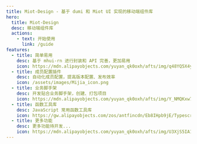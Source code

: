 ```yaml
---
title: Miot-Design - 基于 dumi 和 Miot UI 实现的移动端组件库
hero:
  title: Miot-Design
  desc: 移动端组件库
  actions:
    - text: 开始使用
      link: /guide
features:
  - title: 简单易用
    desc: 基于 mhui-rn 进行封装和 API 完善，更加易用
    icon: https://mdn.alipayobjects.com/yuyan_qk0oxh/afts/img/q48YQ5X4ytAAAAAAAAAAAAAAFl94AQBr
  - title: 成员配置插件
    desc: 自动化成员配置，提高版本配置、发布效率
    icon: /assets/images/Mijia_icon.png
  - title: 业务脚手架
    desc: 开发贴合业务脚手架，创建、打包项目
    icon: https://mdn.alipayobjects.com/yuyan_qk0oxh/afts/img/Y_NMQKxw7OgAAAAAAAAAAAAAFl94AQBr
  - title: 函数工具库
    desc: JavaScript 常用函数工具库
    icon: https://gw.alipayobjects.com/zos/antfincdn/Eb8IHpb9jE/Typescript_logo_2020.svg
  - title: 更多功能
    desc: 更多功能待开发...
    icon: https://mdn.alipayobjects.com/yuyan_qk0oxh/afts/img/U3XjS5IA1tUAAAAAAAAAAAAAFl94AQBr
---
```

